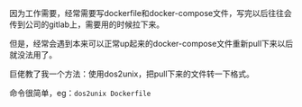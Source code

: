 因为工作需要，经常需要写dockerfile和docker-compose文件，写完以后往往会传到公司的gitlab上，需要用的时候拉下来。

但是，经常会遇到本来可以正常up起来的docker-compose文件重新pull下来以后就没法用了。

巨佬教了我一个方法：使用dos2unix，把pull下来的文件转一下格式。

命令很简单，eg：`dos2unix Dockerfile`